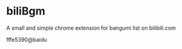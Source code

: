 biliBgm
=======

A small and simple chrome extension for bangumi list on bilibili.com

fffe5390@baidu
